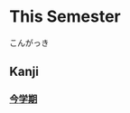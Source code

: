 # This Semester
こんがっき

## Kanji
### [今](Kanji/kanji-dict/今.md)[学](Kanji/kanji-dict/学.md)[期](Kanji/kanji-dict/期.md)